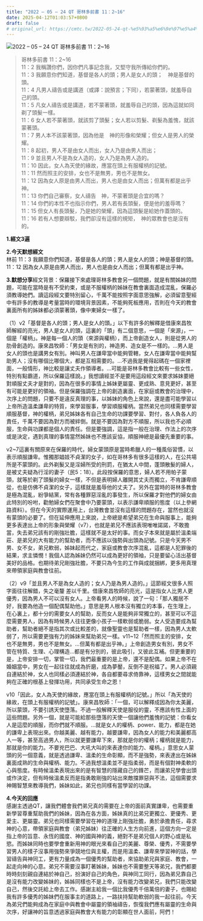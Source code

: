 ```yaml
---
title: "2022 – 05 – 24 QT 哥林多前書 11：2~16"
date: 2025-04-12T01:03:57+0800
draft: false
# original_url: https://cmtc.tw/2022-05-24-qt-%e5%93%a5%e6%9e%97%e5%a4%9a%e5%89%8d%e6%9b%b8-11%ef%bc%9a216
---
```


![2022 – 05 – 24 QT 哥林多前書 11：2\~16](/images/qt.jpg  "2022 – 05 – 24 QT 哥林多前書 11：2\~16")

> 哥林多前書 11：2\~16  
> 11：2 我稱讚你們，因你們凡事記念我，又堅守我所傳給你們的。  
> 11：3 我願意你們知道，基督是各人的頭；男人是女人的頭；　神是基督的頭。  
> 11：4 凡男人禱告或是講道（或譯：說預言；下同），若蒙著頭，就羞辱自己的頭。  
> 11：5 凡女人禱告或是講道，若不蒙著頭，就羞辱自己的頭，因為這就如同剃了頭髮一樣。  
> 11：6 女人若不蒙著頭，就該剪了頭髮；女人若以剪髮、剃髮為羞愧，就該蒙著頭。  
> 11：7 男人本不該蒙著頭，因為他是　神的形像和榮耀；但女人是男人的榮耀。  
> 11：8 起初，男人不是由女人而出，女人乃是由男人而出；  
> 11：9 並且男人不是為女人造的，女人乃是為男人造的。  
> 11：10 因此，女人為天使的緣故，應當在頭上有服權柄的記號。  
> 11：11 然而照主的安排，女也不是無男，男也不是無女。  
> 11：12 因為女人原是由男人而出，男人也是由女人而出；但萬有都是出乎　神。  
> 11：13 你們自己審察，女人禱告　神，不蒙著頭是合宜的嗎？  
> 11：14 你們的本性不也指示你們，男人若有長頭髮，便是他的羞辱嗎？  
> 11：15 但女人有長頭髮，乃是她的榮耀，因為這頭髮是給她作蓋頭的。  
> 11：16 若有人想要辯駁，我們卻沒有這樣的規矩，　神的眾教會也是沒有的。

**1.經文3遍**

**2.今天默想經文**  
林前 11：3 我願意你們知道，基督是各人的頭；男人是女人的頭；神是基督的頭。  
11：12 因為女人原是由男人而出，男人也是由女人而出；但萬有都是出乎神。

**3.默想分享**經文背景：保羅接下來處理哥林多教會另一個問題，就是有關姊妹的問題，可能在當時是有不受約束，或是不服權柄的姊妹在教會裏面造成混亂，保羅必須教導她們。讀這段經文要特別留心，千萬不能按照字面意思強解，必須留意聖經中有許多的教導是考量當時的環境背景因素，不能夠死板應用，否則在今天的教會裏面所有的姊妹都必須蒙著頭，像中東婦女一樣了。

（1）v2「基督是各人的頭；男人是女人的頭。」以下有許多的解釋是借康來昌牧師解經的亮光，男人是女人的頭，這裏的「頭」有二個意思，一個是「來源」，一個是「權柄」。神是每一個人的頭（來源與權柄），而上帝創造女人，則是從男人的肋骨創造的。康來昌牧師：「男女是有別的，神造男、造女是不一樣的。…男人是女人的頭也是講男女有別。神叫男人在謙卑當中能夠管轄，女人在謙卑當中能夠幫助男人；沒有哪個比哪個大，都是互相需要的。…不過我是覺得起碼在一個家裡面，一般情形，神比較是讓丈夫作領導者。…可能是哥林多教會比較有一些女性，特別有點霸道，所以保羅這樣說。」我想讀經並不是要用這段經文來要求姊妹要絕對順服丈夫才是對的，因為在很多的事情上姊妹更屬靈、更成熟、意見更好，甚至有可能是更好的領袖。但是保羅強調在上帝的創造裏面，在家庭或教會的治理中，次序上的問題，只要不是違反真理的事，以姊妹的角色上來說，還是盡可能學習以上帝所造溫柔謙卑的特質，來學習服事，學習順服權柄。當然弟兄也同樣需要學習順服基督，神的權柄，弟兄姊妹各有自己生命的功課要學習、對付，各人負各人的責任，千萬不要因為對方而被絆倒。就是不要因為對方不順服，所以我也不必順服，生命與功課都是個人的責任。但是要強調，這是指一般在治理、作法上的次序或是決定，遇到真理的事情當然姊妹也不應該妥協，順服神總是最優先重要的事。

v2\~7這裏有關原來在保羅的時代，婦女蒙頭原是當時希臘人的一種風俗習慣，以表示順服謙卑。惟獨那娼妓不貞潔的女子，如在哥林多有很多這樣的人，在公共場所是不蒙頭的。此外剃髮又是淫婦所受的刑罰，在猶太人中間，蓬頭散髮的婦人，是被丈夫疑為行淫的妻子（民5：18）。此段按保羅的意思，婦人若不用帕子蒙頭，就等於剃了頭髮的婦女一樣，不但是表明婦人離開其丈夫而獨立，不肯謙卑順從，也是仿佛不貞潔的女子，這樣就是羞辱他的丈夫了。另外在當時的哥林多教會是極為混亂，紛爭結黨，常有各種罪惡淫亂的事發生，所以保羅才對他們的婦女由此特別的吩咐，勸勉婦女們在聚會中乃要蒙頭，以表示謙卑順服的態度（以上參網路資料）。但在今天的實際運用上，台灣教會並沒有這樣的問題存在，當然也就沒有蒙頭的必要了。但在延伸應用上來說，上帝總是希望弟兄在生命與服事上，能夠更多表達出上帝的形象與榮耀（v7），也就是弟兄不應該表現唯唯諾諾，不敢擔當，失去弟兄該有的剛強壯膽，這樣就不是太好的事。而女子本來就是屬於溫柔端莊、是弟兄的大有能力的幫助者，而不應該以強勢與出頭為記號。只是今天男不男、女不女，弟兄軟弱，姊妹起而代之，家庭或教會次序混亂，這都是人犯罪後的結果，求主憐憫！我個人認為姊妹仍然可以成為更好的領袖，只是要留心活出基督美好的品格。也期待弟兄剛強壯膽，不要只為今生的工作與成就捆綁，更多用真理來帶領家庭與教會往前。

（2）v9「並且男人不是為女人造的；女人乃是為男人造的。」這節經文很多人照字面往往解錯，失之毫釐 差以千里。借康來昌牧師的亮光，這是指女人比男人更優秀，因為男人不可以沒有女人。上帝看男人的時候，說了一句：「那人獨居不好，我要為他造一個配偶幫助他。」意思是男人根本沒有獨立的本事，在生理上，在心裏上，都十分的需要女人的幫助，反而女人是能夠非常獨立的，甚至可以不這麼需要男人，因為有時候男人往往更像小孩子一樣軟弱或脆弱。女人受造要成為幫助者，幫助者絕不是指其次或比較差的，就像聖靈也是幫助者一樣，因為男人太軟弱了，所以需要更強有力的姊妹來幫助弟兄一樣。v11\~12「然而照主的安排，女也不是無男，男也不是無女。…但萬有都是出乎神。」上帝創造男女有別，男女不管在特質、生理、心理構造…都是有分別的，彼此吸引，又彼此互補。但更重要的是，上帝安排一切，掌管一切，我們最重要的是上帝，還不是配偶。如果上帝不在婚姻當中，男女在一起往往就成為折磨，成為夢靨，反倒不是祝福了。男人必須親自連結於神，女人也同樣必須連結於神，各自都要尋求倚靠神，這樣男女之間就能夠在正確的根基上發揮功用，共同承受生命之恩！

v10「因此，女人為天使的緣故，應當在頭上有服權柄的記號。」所以「為天使的緣故，在頭上有服權柄的記號」。康來昌牧師：「一個，可以解釋成因為你太美麗，所以蒙頭，不要引誘天使墮落。不過一般解釋天使是服役的靈，不應該有性上面的這些問題。另外一個，就是可能給那些墮落的天使一個讓他們羞愧的記號：你看女人是這麼的順服，而你們就不順服。…就是女人的權柄、power、能力，都是在她的謙卑上表現出來。你越美麗、越有能力，越要謙卑，因為女人的能力和美麗都高人一等，甚至高過男人，所以就更要謙卑下來，那就是你的權柄；權柄就是能力，那就是你的能力。不要兇巴巴、大吼大叫的來表達你的能力、權柄。」意思女人蒙頭的另一個意義，就是透過謙卑、溫柔的生命彰顯，而不是強勢，來表達出在姊妹裏面成熟的生命與權柄、能力。不過我想溫柔並不是指柔弱，而是有個對神柔軟的心與態度。有時候溫柔表現出來的是有智慧的隱藏自己的鋒芒，而讓弟兄學會出頭或作決定，但有時候溫柔反而是指勇敢剛強的站出來敵擋罪惡與不法，這個需要求神賜智慧來教導我們，姊妹如此，弟兄也同樣有當學習的功課。

**4.今天的回應**  
感謝主透過QT，讓我們體會我們弟兄真的需要在上帝的面前真實謙卑，也需要重新學習尊重幫助我們的姊妹，因為在各方面，姊妹真的比弟兄更獨立、更優秀、更愛主、更屬靈。弟兄也同樣需要學習在神的道理上剛強壯膽，勇於承擔責任，尋求神的心意，帶領家庭與教會（弟兄姊妹）往正確的人生方向前進，這個方向一定是指上帝的旨意、永恆的國度、神的國與神的義，絕對不是弟兄個人的野心或是私慾。而姊妹同時也要學會重新用神的眼光來看自己的美麗、尊榮、優秀，不需要學習男人的樣子沒事用強勢來爭競地位與主權，而是用溫柔、謙卑來學習神的話，學習禱告與神同工，更有力量成為一個優秀的幫助者，來協助弟兄與家庭、教會，一起走向神的心意。弟兄不需要沒事盯著姊妹，姊妹也不需要整天等弟兄，我們都要時時刻刻親自連結於神自己，扮演好自己的角色，與神同工同行，因為弟兄靠自己是沒有能力改變姊妹的，姊姊同樣也不是上帝，沒有能力改變弟兄，我們只能改變自己，然後交託給上帝去工作。感謝主給我一個比我優秀千倍萬倍的妻子，也賜給我有許多優秀的姊妹們在服事主的道路上，一路扶持幫助軟弱的我一起往前。今天為弟兄們能夠成為在家庭中與教會中屬靈的領袖禱告，恢復我們應有屬靈的生命與次序，好讓神的旨意透過家庭與教會大有能力的彰顯在世人面前，阿們！